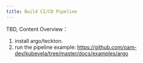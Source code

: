 ```yaml
---
title: Build CI/CD Pipeline
---
```


TBD, Content Overview：

1. install argo/teckton.
2. run the pipeline example: https://github.com/oam-dev/kubevela/tree/master/docs/examples/argo